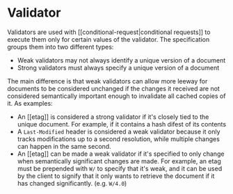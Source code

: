 # Validator
Validators are used with [[conditional-request|conditional requests]] to execute them only for certain values of the validator. The specification groups them into two different types:

* Weak validators may not always identify a unique version of a document
* Strong validators must always specify a unique version of a document

The main difference is that weak validators can allow more leeway for documents to be considered unchanged if the changes it received are not considered semantically important enough to invalidate all cached copies of it. As examples:

* An [[etag]] is considered a strong validator if it's closely tied to the unique document. For example, if it contains a hash difest of its contents
* A `Last-Modified` header is considered a weak validator because it only tracks modifications up to a second resolution, while multiple changes can happen in the same second.
* An [[etag]] can be made a weak validator if it's specified to only change when semantically significant changes are made. For example, an etag must be prepended with `W/` to specify that it's weak, and it can be used by the client to signify that it only wants to retrieve the document if it has changed significantly. (e.g. `W/4.0`)
